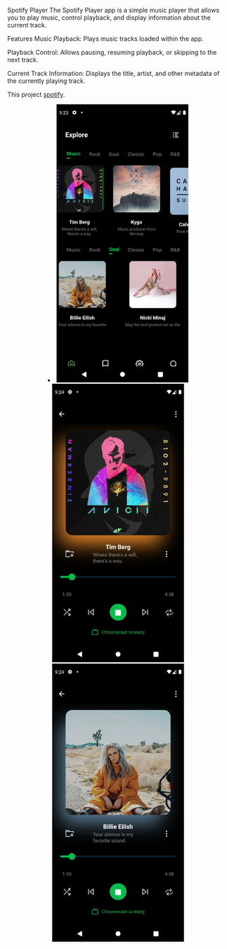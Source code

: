 Spotify Player
The Spotify Player app is a simple music player that allows you to play music, control playback, and display information about the current track.

Features
Music Playback: Plays music tracks loaded within the app.

Playback Control: Allows pausing, resuming playback, or skipping to the next track.

Current Track Information: Displays the title, artist, and other metadata of the currently playing track.

This project [spotify](https://github.com/Antonyakov/spotify_player).
   
<li align="center">
    <img src="https://github.com/Antonyakov/spotify/blob/master/Screenshot_1648664610.png" width="300" alt="accessibility text">  
    <img src="https://github.com/Antonyakov/spotify/blob/master/Screenshot_1648664649.png" width="300" alt="accessibility text">
    <img src="https://github.com/Antonyakov/spotify/blob/master/Screenshot_1648664700.png" width="300" alt="accessibility text">
</li>

